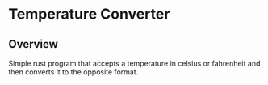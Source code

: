 # Temperature Converter

## Overview
Simple rust program that accepts a temperature in celsius or fahrenheit and then converts it to the opposite format.